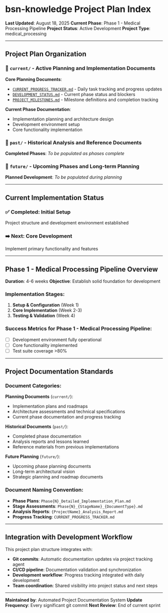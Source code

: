 # bsn-knowledge Project Plan Index

**Last Updated**: August 18, 2025
**Current Phase**: Phase 1 - Medical Processing Pipeline
**Project Status**: Active Development
**Project Type**: medical_processing

---

## Project Plan Organization

### 📁 `current/` - Active Planning and Implementation Documents

**Core Planning Documents**:
- [`CURRENT_PROGRESS_TRACKER.md`](current/CURRENT_PROGRESS_TRACKER.md) - Daily task tracking and progress updates
- [`DEVELOPMENT_STATUS.md`](current/DEVELOPMENT_STATUS.md) - Current phase status and blockers
- [`PROJECT_MILESTONES.md`](current/PROJECT_MILESTONES.md) - Milestone definitions and completion tracking

**Current Phase Documentation**:
- Implementation planning and architecture design
- Development environment setup
- Core functionality implementation

### 📁 `past/` - Historical Analysis and Reference Documents

**Completed Phases**:
*To be populated as phases complete*

### 📁 `future/` - Upcoming Phases and Long-term Planning

**Planned Development**:
*To be populated during planning*

---

## Current Implementation Status

### ✅ Completed: Initial Setup

Project structure and development environment established

### ➡️ Next: Core Development

Implement primary functionality and features

---

## Phase 1 - Medical Processing Pipeline Overview

**Duration**: 4-6 weeks
**Objective**: Establish solid foundation for development

### Implementation Stages:

1. **Setup & Configuration** (Week 1)
2. **Core Implementation** (Week 2-3)
3. **Testing & Validation** (Week 4)

### Success Metrics for Phase 1 - Medical Processing Pipeline:

- [ ] Development environment fully operational
- [ ] Core functionality implemented
- [ ] Test suite coverage >80%

---

## Project Documentation Standards

### Document Categories:

**Planning Documents** (`current/`):
- Implementation plans and roadmaps
- Architecture assessments and technical specifications
- Current phase documentation and progress tracking

**Historical Documents** (`past/`):
- Completed phase documentation
- Analysis reports and lessons learned
- Reference materials from previous implementations

**Future Planning** (`future/`):
- Upcoming phase planning documents
- Long-term architectural vision
- Strategic planning and roadmap documents

### Document Naming Convention:

- **Phase Plans**: `Phase{N}_Detailed_Implementation_Plan.md`
- **Stage Assessments**: `Phase{N}_{StageName}_{DocumentType}.md`
- **Analysis Reports**: `{ProjectName}_Analysis_Report.md`
- **Progress Tracking**: `CURRENT_PROGRESS_TRACKER.md`

---

## Integration with Development Workflow

This project plan structure integrates with:
- **Git commits**: Automatic documentation updates via project tracking agent
- **CI/CD pipeline**: Documentation validation and synchronization
- **Development workflow**: Progress tracking integrated with daily development
- **Team coordination**: Shared visibility into project status and next steps

---

**Maintained by**: Automated Project Documentation System
**Update Frequency**: Every significant git commit
**Next Review**: End of current sprint
